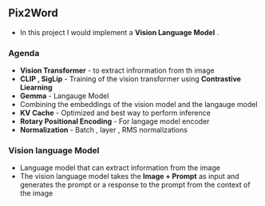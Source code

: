 ## Pix2Word 

 - In this project I would implement a **Vision Language Model** .

### Agenda
- **Vision Transformer** - to extract infrormation from th image
- **CLIP , SigLip** - Training of the vision transformer using **Contrastive Liearning** 
- **Gemma** -  Langauge Model  
- Combining the embeddings of the vision model and the langauge model 
- **KV Cache** - Optimized and best way to perform inference
- **Rotary Positional Encoding** - For langage model encoder
- **Normalization** - Batch , layer , RMS normalizations 

 ### Vision language Model
 - Language model that can extract information from the image 
 - The vision language model takes the **Image + Prompt** as input and generates the prompt or a response to the prompt from the context of the image
